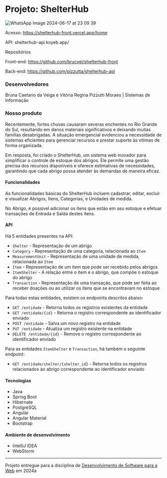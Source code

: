 # Projeto: ShelterHub

![WhatsApp Image 2024-06-17 at 23 09 39](https://github.com/elc1090/project3-2024a-shelterhub/assets/20145947/b36a9b75-4dfd-4bc6-9556-7cdc843147f7)


Acesso: https://shelterhub-front.vercel.app/home

API: shelterhub-api.koyeb.app/

Repositórios

Front-end: https://github.com/brucvei/shelterhub-front

Back-end: https://github.com/pizzutta/shelterhub-api

### Desenvolvedores

Bruna Caetano da Veiga e Vitória Regina Pizzutti Moraes | Sistemas de Informação

### Nosso produto

Recentemente, fortes chuvas causaram severas enchentes no Rio Grande do Sul, resultando em danos materiais significativos e deixando muitas famílias desabrigadas. A situação emergencial evidenciou a necessidade de sistemas eficientes para gerenciar recursos e prestar suporte às vítimas de forma organizada.

Em resposta, foi criado o ShelterHub, um sistema web inovador para simplificar o controle de estoque dos abrigos. Ele permite uma gestão precisa dos recursos disponíveis e oferece estimativas de necessidades, garantindo que cada abrigo possa atender às demandas de maneira eficaz.

#### Funcionalidades

As funcionalidades básicas do ShelterHub incluem cadastrar, editar, excluir e visualizar Abrigos, Itens, Categorias, e Unidades de medida.

No Abrigo, é possível adicionar os itens que estão em seu estoque e efetuar transações de Entrada e Saída destes itens.

#### API

Há 5 entidades presentes na API:

- ``Shelter`` - Representação de um abrigo
- ``Category`` - Representação de uma categoria, relacionada ao ``Item``
- ``MeasurementUnit`` - Representação de uma unidade de medida, relacionada ao ``Item``
- ``Item`` - Representação de um item que pode ser recebido pelos abrigos
- ``ItemShelter`` - A relação entre o item e o abrigo, que compõe o estoque do abrigo
- ``Transaction`` - Representação de uma transação, que pode ser feita ao receber doações ou ao utilizar os itens que se encontravam no estoque

Para todas estas entidades, existem os endpoints descritos abaixo:

- ``GET /entidade`` - Retorna todos os registros existentes da entidade
- ``GET /entidade/{id}`` - Retorna o registro correspondente ao identificador enviado
- ``POST /entidade`` - Salva um novo registro na entidade
- ``PUT /entidade`` - Atualiza um registro existente na entidade
- ``DELETE /entidade/{id}`` - Remove o registro correspondente ao identificador enviado

Para as entidades ``ItemShelter`` e ``Transaction``, há também o seguinte endpoint:

- ``GET /entidade/shelter/{shelter_id}`` - Retorna todos os registros relacionados ao abrigo correspondente ao identificador enviado

#### Tecnologias

- Java
- Spring Boot
- Hibernate
- PostgreSQL
- Angular
- Angular Material
- Bootstrap

#### Ambiente de desenvolvimento

- IntelliJ IDEA
- WebStorm

---
Projeto entregue para a disciplina de [Desenvolvimento de Software para a Web](http://github.com/andreainfufsm/elc1090-2024a) em 2024a
